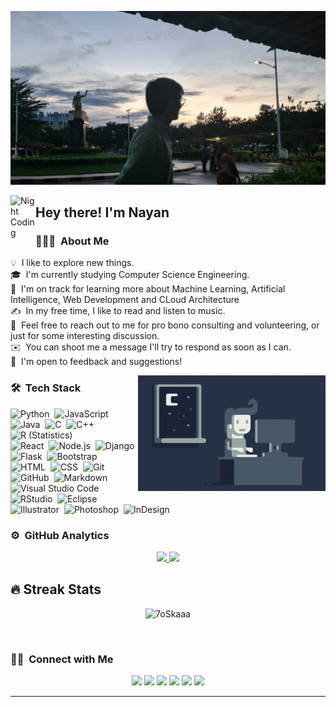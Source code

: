 ![Nayan Khemka Banner](https://github.com/nayan-khemka/nayan-khemka/blob/e95c405416951d5f4de4fbcf310a70958c1cc5ec/WhatsApp%20Image%202022-09-10%20at%209.36.06%20PM.jpeg)

<img alt="Night Coding" src="./assets/Hand%20Wave.gif" width='40' align="left"/><h2>Hey there! I'm Nayan</h2>

<!-- ## 👋 &nbsp;Hey there! I'm Nayan -->

### 👨🏻‍💻 &nbsp;About Me

💡 &nbsp;I like to explore new things.\
🎓 &nbsp;I'm currently studying Computer Science Engineering.\
🌱 &nbsp;I'm on track for learning more about Machine Learning, Artificial Intelligence, Web Development and CLoud Architecture\
✍️ &nbsp;In my free time, I like to read and listen to music.\
💬 &nbsp;Feel free to reach out to me for pro bono consulting and volunteering, or just for some interesting discussion.\
✉️ &nbsp;You can shoot me a message I'll try to respond as soon as I can.\
📄 &nbsp;I'm open to feedback and suggestions!

<img alt="Night Coding" src="https://raw.githubusercontent.com/AVS1508/AVS1508/master/assets/Night-Coding.gif" align="right"/>

### 🛠 &nbsp;Tech Stack

![Python](https://img.shields.io/badge/-Python-05122A?style=flat&logo=python)&nbsp;
![JavaScript](https://img.shields.io/badge/-JavaScript-05122A?style=flat&logo=javascript)&nbsp;
![Java](https://img.shields.io/badge/-Java-05122A?style=flat&logo=Java&logoColor=FFA518)&nbsp;
![C](https://img.shields.io/badge/-C-05122A?style=flat&logo=C&logoColor=A8B9CC)&nbsp;
![C++](https://img.shields.io/badge/-C++-05122A?style=flat&logo=C%2B%2B&logoColor=00599C)&nbsp;
![R (Statistics)](https://img.shields.io/badge/-R-05122A?style=flat&logo=R&logoColor=276DC3)\
![React](https://img.shields.io/badge/-React-05122A?style=flat&logo=react)&nbsp;
![Node.js](https://img.shields.io/badge/-Node.js-05122A?style=flat&logo=node.js)&nbsp;
![Django](https://img.shields.io/badge/-Django-05122A?style=flat&logo=django&logoColor=092E20)&nbsp;
![Flask](https://img.shields.io/badge/-Flask-05122A?style=flat&logo=flask)&nbsp;
![Bootstrap](https://img.shields.io/badge/-Bootstrap-05122A?style=flat&logo=bootstrap&logoColor=563D7C)\
![HTML](https://img.shields.io/badge/-HTML-05122A?style=flat&logo=HTML5)&nbsp;
![CSS](https://img.shields.io/badge/-CSS-05122A?style=flat&logo=CSS3&logoColor=1572B6)&nbsp;
![Git](https://img.shields.io/badge/-Git-05122A?style=flat&logo=git)&nbsp;
![GitHub](https://img.shields.io/badge/-GitHub-05122A?style=flat&logo=github)&nbsp;
![Markdown](https://img.shields.io/badge/-Markdown-05122A?style=flat&logo=markdown)\
![Visual Studio Code](https://img.shields.io/badge/-Visual%20Studio%20Code-05122A?style=flat&logo=visual-studio-code&logoColor=007ACC)&nbsp;
![RStudio](https://img.shields.io/badge/-RStudio-05122A?style=flat&logo=rstudio)&nbsp;
![Eclipse](https://img.shields.io/badge/-Eclipse-05122A?style=flat&logo=eclipse-ide&logoColor=2C2255)\
![Illustrator](https://img.shields.io/badge/-Illustrator-05122A?style=flat&logo=adobe-illustrator)&nbsp;
![Photoshop](https://img.shields.io/badge/-Photoshop-05122A?style=flat&logo=adobe-photoshop)&nbsp;
![InDesign](https://img.shields.io/badge/-InDesign-05122A?style=flat&logo=adobe-indesign)

### ⚙️ &nbsp;GitHub Analytics

<p align="center">
<a href="https://github.com/nayan-khemka">
  <img height="180em" src="https://github-readme-stats-eight-theta.vercel.app/api?username=nayan-khemka&show_icons=true&theme=algolia&include_all_commits=true&count_private=true"/>
  <img height="180em" src="https://github-readme-stats-eight-theta.vercel.app/api/top-langs/?username=nayan-khemka&layout=compact&langs_count=8&theme=algolia"/>
</a>
</p>


## 🔥 Streak Stats
<p align="center"><img src="https://github-readme-streak-stats.herokuapp.com/?user=nayan-khemka&theme=algolia" alt="7oSkaaa" /></p>

<br>

### 🤝🏻 &nbsp;Connect with Me

<p align="center">
<a href="https://www.linkedin.com/in/nayan-khemka-6593941b9/"><img src="https://img.shields.io/badge/-Nayan%20Khemka-0077B5?style=flat&logo=Linkedin&logoColor=white"/></a>
<a href="mailto:nayankhemka9@gmail.com"><img src="https://img.shields.io/badge/-nayankhemka9@gmail.com-D14836?style=flat&logo=Gmail&logoColor=white"/></a>
<a href="https://instagram.com/nayan_k_"><img src="https://img.shields.io/badge/-@nayan_k_-E4405F?style=flat&logo=Instagram&logoColor=white"/></a>
<a href="https://leetcode.com/nayan-khemka/"><img src="https://img.shields.io/badge/nayan-khemka-000000?style=for-the-badge&logo=LeetCode&logoColor=#d16c06"/></a>
<a href="https://www.hackerrank.com/nayankhemka9"><img src="https://img.shields.io/badge/-nayankhemka9-2EC866?style=for-the-badge&logo=HackerRank&logoColor=white"/></a>
<a href="https://www.kaggle.com/nayankhemka"><img src="https://img.shields.io/badge/nayankhemka-035a7d?style=for-the-badge&logo=kaggle&logoColor=white"/></a>
</p>

-----
